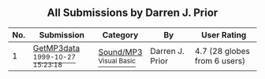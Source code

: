 ﻿<div align="center">

## All Submissions by Darren J\. Prior

</div>

No.  | Submission | Category | By   | User Rating
---- | ---------- | -------- | ---- | -----------
1 | [GetMP3data<br /><sup>1999-10-27 15:23:18</sup>](https://github.com/Planet-Source-Code/darren-j-prior-getmp3data__1-4185) | [Sound/MP3<br /><sup>Visual Basic</sup>](../ByCategory/sound-mp3__1-45.md) | Darren J\. Prior | 4.7 (28 globes from 6 users)
